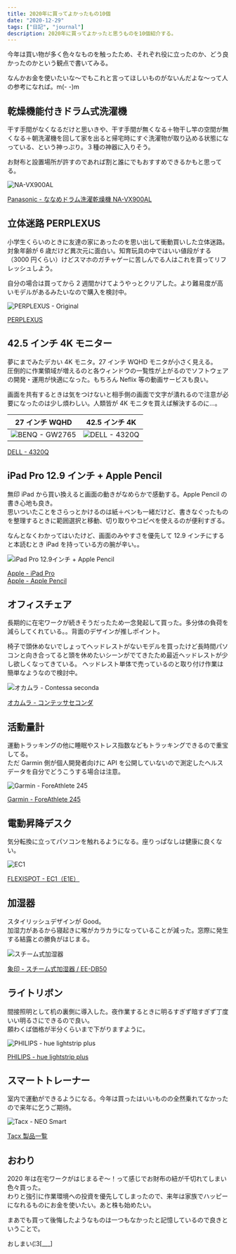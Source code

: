 ```yaml
---
title: 2020年に買ってよかったもの10個
date: "2020-12-29"
tags: ["日記", "journal"]
description: 2020年に買ってよかったと思うものを10個紹介する。
---
```


今年は買い物が多く色々なものを触ったため、それぞれ役に立ったのか、どう良かったのかという観点で書いてみる。

なんかお金を使いたいな〜でもこれと言ってほしいものがないんだよな〜って人の参考になれば。m(- -)m

## 乾燥機能付きドラム式洗濯機

干す手間がなくなるだけと思いきや、干す手間が無くなる＋物干し竿の空間が無くなる＋朝洗濯機を回して家を出ると帰宅時にすぐ洗濯物が取り込める状態になっている、という神っぷり。３種の神器に入りそう。

お財布と設置場所が許すのであれば割と誰にでもおすすめできるかもと思ってる。

![NA-VX900AL](https://i.gyazo.com/d4507e70889e834de6f092b412a10c29.jpg "NA-VX900AL")

[Panasonic - ななめドラム洗濯乾燥機 NA-VX900AL](https://panasonic.jp/wash/p-db/NA-VX900AL.html)

## 立体迷路 PERPLEXUS

小学生くらいのときに友達の家にあったのを思い出して衝動買いした立体迷路。  
対象年齢が 6 歳だけど異次元に面白い。知育玩具の中ではいい値段がする（3000 円くらい）けどスマホのガチャゲーに苦しんでる人はこれを買ってリフレッシュしよう。

自分の場合は買ってから 2 週間かけてようやっとクリアした。より難易度が高いモデルがあるみたいなので購入を検討中。

![PERPLEXUS - Original](https://i.gyazo.com/d866804c1bc75404b9cbf92dd6c5b0e1.jpg "PERPLEXUS - Original")

[PERPLEXUS](http://ohssupply.jp/items/perplexus)

## 42.5 インチ 4K モニター

夢にまでみたデカい 4K モニタ。27 インチ WQHD モニタが小さく見える。  
圧倒的に作業領域が増えるのと各ウィンドウの一覧性が上がるのでソフトウェアの開発・運用が快適になった。もちろん Neflix 等の動画サービスも良い。

画面を共有するときは気をつけないと相手側の画面で文字が潰れるので注意が必要になったのは少し煩わしい。人類皆が 4K モニタを買えば解決するのに…。

|                                       27 インチ WQHD                                       |                                      42.5 インチ 4K                                      |
| :----------------------------------------------------------------------------------------: | :--------------------------------------------------------------------------------------: |
| ![BENQ - GW2765](https://i.gyazo.com/22f48d4b3c7d2db1a99ab0fe29280292.png "BENQ - GW2765") | ![DELL - 4320Q](https://i.gyazo.com/9ae798f70121469fbf4d229576679840.jpg "DELL - 4320Q") |

[DELL - 4320Q](https://www.dell.com/ja-jp/shop/accessories/apd/210-AVPC)

## iPad Pro 12.9 インチ + Apple Pencil

無印 iPad から買い換えると画面の動きがなめらかで感動する。Apple Pencil の書き心地も良き。  
思いついたことをさらっとかけるのは紙＋ペンも一緒だけど、書きなぐったものを整理するときに範囲選択と移動、切り取りやコピペを使えるのが便利すぎる。

なんとなくわかってはいたけど、画面のみやすさを優先して 12.9 インチにすると本読むとき iPad を持っている方の腕が辛い。。

![iPad Pro 12.9インチ + Apple Pencil](https://i.gyazo.com/11a0e05ec0f3fe4b207707567409d409.jpg "iPad Pro 12.9インチ + Apple Pencil")

[Apple - iPad Pro](https://www.apple.com/jp/ipad-pro/)  
[Apple - Apple Pencil](https://www.apple.com/jp/apple-pencil/)

## オフィスチェア

長期的に在宅ワークが続きそうだったため一念発起して買った。多分体の負荷を減らしてくれている。。背面のデザインが推しポイント。

椅子で頭休めないでしょってヘッドレストがないモデルを買ったけど長時間パソコンと向き合ってると頭を休めたいシーンがでてきたため最近ヘッドレストが少し欲しくなってきている。
ヘッドレスト単体で売っているのと取り付け作業は簡単なようなので検討中。

![オカムラ - Contessa seconda](https://i.gyazo.com/0b923518f418df23e1aaa6929bf0f7dc.jpg "オカムラ - Contessa Ⅱ")

[オカムラ - コンテッサセコンダ](https://www.okamura.co.jp/product/seating/contessa_seconda/)

## 活動量計

運動トラッキングの他に睡眠やストレス指数などもトラッキングできるので重宝してる。  
ただ Garmin 側が個人開発者向けに API を公開していないので測定したヘルスデータを自分でどうこうする場合は注意。

![Garmin - ForeAthlete 245](https://i.gyazo.com/06fa04b6959ca467b700c93bc099b880.jpg "Garmin - ForeAthlete 245")

[Garmin - ForeAthlete 245](https://www.garmin.co.jp/products/intosports/foreathlete-245-black-slate/)

## 電動昇降デスク

気分転換に立ってパソコンを触れるようになる。座りっぱなしは健康に良くない。

![EC1](https://i.gyazo.com/56f78d97ecb7ea07e9b2e0d7ab9e08a4.jpg "EC1")

[FLEXISPOT - EC1（E1E）](https://flexispot.jp/height-adjustable-desks/frame-only/ec1-e1e.html)

## 加湿器

スタイリッシュデザインが Good。  
加湿力があるから寝起きに喉がカラカラになっていることが減った。窓際に発生する結露との勝負がはじまる。

![スチーム式加湿器](https://i.gyazo.com/1c1430f414bf6b3c8847316ba03b0e89.jpg "スチーム式加湿器")

[象印 - スチーム式加湿器 / EE-DB50](https://www.zojirushi.co.jp/syohin/humidifier/eedb/)

## ライトリボン

間接照明として机の裏側に導入した。夜作業するときに明るすぎず暗すぎず丁度いい明るさにできるので良い。  
願わくば価格が半分くらいまで下がりますように。

![PHILIPS - hue lightstrip plus](https://i.gyazo.com/4e3603a92e1013f1fcebb3a857b31b9b.jpg "PHILIPS - hue lightstrip plus")

[PHILIPS - hue lightstrip plus](https://www.philips-hue.com/ja-jp/p/hue-white-and-color-ambiance-lightstrip-plus-base-v4-2-meter/8718699703509)

## スマートトレーナー

室内で運動ができるようになる。今年は買ったはいいものの全然乗れてなかったので来年に乞うご期待。

![Tacx - NEO Smart](https://i.gyazo.com/981a1756918ed3db9420611d2b54243f.jpg "Tacx - NEO Smart")

[Tacx 製品一覧](https://nichinao.jp/archives/category/tacx/26)

## おわり

2020 年は在宅ワークがはじまるぞ〜！って感じでお財布の紐が千切れてしまい色々買った。  
わりと強引に作業環境への投資を優先してしまったので、来年は家族でハッピーになれるものにお金を使いたい。あと株も始めたい。

まあでも買って後悔したようなものは一つもなかったと記憶しているので良きということで。

おしまい(¦3[___]
